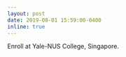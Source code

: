 ```yaml
---
layout: post
date: 2019-08-01 15:59:00-0400
inline: true
---
```


Enroll at Yale-NUS College, Singapore.
